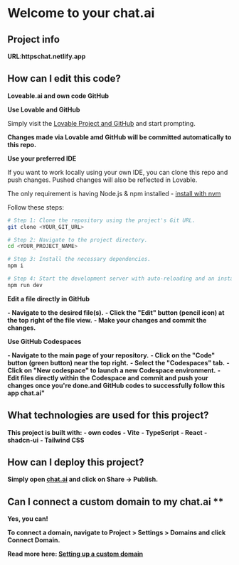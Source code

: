 # Welcome to your chat.ai

## Project info

**URL**:**httpschat.netlify.app**

## How can I edit this code? 
**Loveable.ai and own code GitHub**


**Use Lovable and GitHub**

Simply visit the [Lovable Project and GitHub](httpschat.netlify.app) and start prompting.

**Changes made via Lovable amd GitHub will be committed automatically to this repo.**

**Use your preferred IDE**

If you want to work locally using your own IDE, you can clone this repo and push changes. Pushed changes will also be reflected in Lovable.

The only requirement is having Node.js & npm installed - [install with nvm](https://github.com/nvm-sh/nvm#installing-and-updating)

Follow these steps:

```sh
# Step 1: Clone the repository using the project's Git URL.
git clone <YOUR_GIT_URL>

# Step 2: Navigate to the project directory.
cd <YOUR_PROJECT_NAME>

# Step 3: Install the necessary dependencies.
npm i

# Step 4: Start the development server with auto-reloading and an instant preview.
npm run dev
```

**Edit a file directly in GitHub**

**- Navigate to the desired file(s).**
**- Click the "Edit" button (pencil icon) at the top right of the file view.**
**- Make your changes and commit the changes.**

**Use GitHub Codespaces**

**- Navigate to the main page of your repository.**
**- Click on the "Code" button (green button) near the top right.**
**- Select the "Codespaces" tab.**
**- Click on "New codespace" to launch a new Codespace environment.**
**- Edit files directly within the** **Codespace and commit and push your** **changes once you're done.and GitHub codes to successfully follow this app chat.ai"**

## What technologies are used for this project?

**This project is built with:**
**- own codes**
**- Vite**
**- TypeScript**
**- React**
**- shadcn-ui**
**- Tailwind CSS**

## How can I deploy this project?

**Simply open [chat.ai](httpschat.netlify.app) and click on Share -> Publish.**

## Can I connect a custom domain to my chat.ai **

**Yes, you can!**

**To connect a domain, navigate to Project > Settings > Domains and click Connect Domain.**

**Read more here: [Setting up a custom domain](httpschat.netlify.app)**
